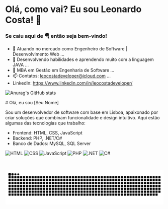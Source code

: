 <h1> Olá, como vai? Eu sou Leonardo Costa! 👋 </h1>

<h3> Se caiu aqui de 🪂 então seja bem-vindo! </h3>

- 🔭 Atuando no mercado como Engenheiro de Software | Desenvolvimento Web ...
- 🌱 Desenvolvendo habilidades e aprendendo muito com a linguagem JAVA ...
- 👯 MBA em Gestão em Engenharia de Software ...
- 📫 Contatos: leocostadeveloper@icloud.com ...
- LinkedIn: https://www.linkedin.com/in/leocostadeveloper/

![Anurag's GitHub stats](https://github-readme-stats.vercel.app/api?username=leocostarj22&show_icons=true&theme=tokyonight)

<div style="align: center">
# Olá, eu sou [Seu Nome]

Sou um desenvolvedor de software com base em Lisboa, apaixonado por criar soluções que combinam funcionalidade e design intuitivo. Aqui estão algumas das tecnologias que trabalho:

- Frontend: HTML, CSS, JavaScript
- Backend: PHP, .NET/C#
- Banco de Dados: MySQL, SQL Server

![HTML](https://img.shields.io/badge/-HTML-E34F26?style=flat&logo=html5&logoColor=white&size=20)
![CSS](https://img.shields.io/badge/-CSS-1572B6?style=flat&logo=css3&logoColor=white&size=20)
![JavaScript](https://img.shields.io/badge/-JavaScript-F7DF1E?style=flat&logo=javascript&logoColor=black&size=20)
![PHP](https://img.shields.io/badge/-PHP-777BB4?style=flat&logo=php&logoColor=white&size=20)
![.NET](https://img.shields.io/badge/-.NET-512BD4?style=flat&logo=.net&logoColor=white&size=20)
![C#](https://img.shields.io/badge/-C%23-239120?style=flat&logo=c-sharp&logoColor=white&size=20)

</div>
<br>
<div>

  ![GitHub Snake Light](https://raw.githubusercontent.com/Platane/snk/output/github-contribution-grid-snake.svg)
  
</div>

